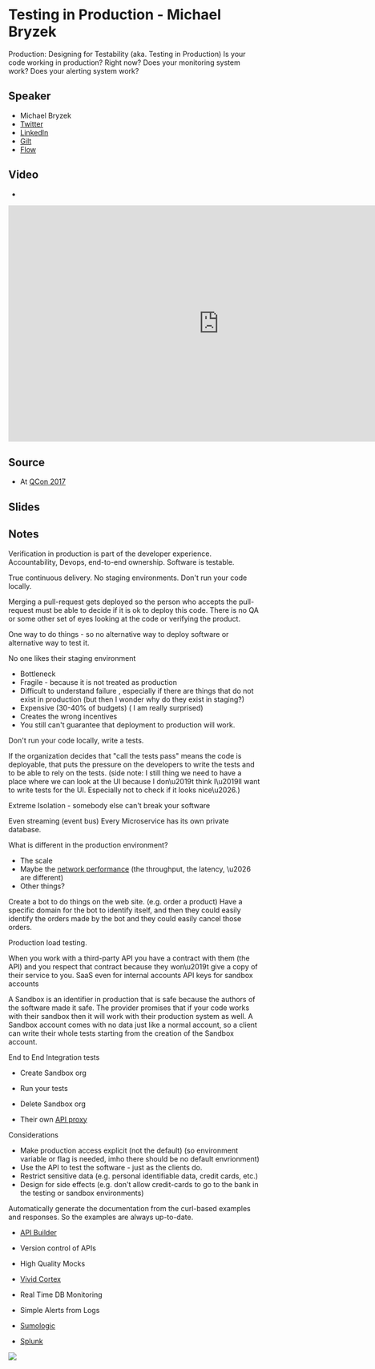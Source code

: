 # Testing in Production - Michael Bryzek

Production: Designing for Testability (aka. Testing in Production)
Is your code working in production? Right now? Does your monitoring system work? Does your alerting system work?

## Speaker

* Michael Bryzek
* [Twitter](https://twitter.com/mbryzek)
* [LinkedIn](https://www.linkedin.com/in/mbryzek/)
* [Gilt](https://www.gilt.com/)
* [Flow](https://www.flow.io/)

## Video

* [](https://www.youtube.com/watch?v=z-ATZTUgaAo)

<iframe width="840" height="472" src="https://www.youtube.com/embed/z-ATZTUgaAo"
frameborder="0"
allow="accelerometer; autoplay; encrypted-media; gyroscope; picture-in-picture"
allowfullscreen>
</iframe>

## Source

* At [QCon 2017](https://www.infoq.com/presentations/quality-production/)

## Slides

## Notes




Verification in production is part of the developer experience.
Accountability, Devops, end-to-end ownership.
Software is testable.

True continuous delivery.
No staging environments.
Don't run your code locally.

Merging a pull-request gets deployed so the person who accepts the pull-request must be able to decide if it is ok to deploy this code. There is no QA or some other set of eyes looking at the code or verifying the product.

One way to do things - so no alternative way to deploy software or alternative way to test it.


No one likes their staging environment
* Bottleneck
* Fragile - because it is not treated as production
* Difficult to understand failure , especially if there are things that do not exist in production (but then I wonder why do they exist in staging?)
* Expensive (30-40% of budgets) ( I am really surprised)
* Creates the wrong incentives
* You still can't guarantee that deployment to production will work.

Don't run your code locally, write a tests.

If the organization decides that "call the tests pass" means the code is deployable, that puts the pressure on the developers to write the tests and to be able to rely on the tests. (side note: I still thing we need to have a place where we can look at the UI because I don\u2019t think I\u2019ll want to write tests for the UI. Especially not to check if it looks nice\u2026.)


Extreme Isolation - somebody else can't break your software

Even streaming (event bus)
Every Microservice has its own private database.


What is different in the production environment?
* The scale
* Maybe the <a href="https://en.wikipedia.org/wiki/Network_performance">network performance</a> (the throughput, the latency, \u2026 are different)
* Other things?

Create a bot to do things on the web site. (e.g. order a product) Have a specific domain for the bot to identify itself, and then they could easily identify the orders made by the bot and they could easily cancel those orders.


Production load testing.

When you work with a third-party API you have a contract with them (the API) and you respect that contract because they won\u2019t give a copy of their service to you.
SaaS even for internal accounts
API keys for sandbox accounts

A Sandbox is an identifier in production that is safe because the authors of the software made it safe.
The provider promises that if your code works with their sandbox then it will work with their production system as well.
A Sandbox account comes with no data just like a normal account, so a client can write their whole tests starting from the creation of the Sandbox account.

End to End Integration tests
* Create Sandbox org
* Run your tests
* Delete Sandbox org


* Their own [API proxy](https://github.com/flowvault/proxy)


Considerations
* Make production access explicit (not the default) (so environment variable or flag is needed, imho there should be no default envrionment)
* Use the API to test the software - just as the clients do.
* Restrict sensitive data (e.g. personal identifiable data, credit cards, etc.)
* Design for side effects (e.g. don't allow credit-cards to go to the bank in the testing or sandbox environments)


Automatically generate the documentation from the curl-based examples and responses. So the examples are always up-to-date.

* [API Builder](https://www.apibuilder.io/)
* Version control of APIs
* High Quality Mocks

* [Vivid Cortex](https://www.vividcortex.com/)
* Real Time  DB Monitoring

* Simple Alerts from Logs
* [Sumologic](https://www.sumologic.com/)
* [Splunk](https://www.splunk.com/)

![](assets/img/l/)

